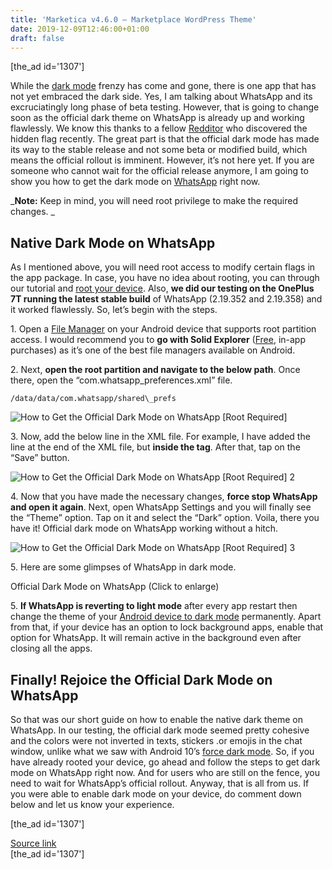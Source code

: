 ```yaml
---
title: 'Marketica v4.6.0 – Marketplace WordPress Theme'
date: 2019-12-09T12:46:00+01:00
draft: false
---
```


\[the\_ad id='1307'\]  
  

  

While the [dark mode](https://beebom.com/enable-dark-mode-everywhere/) frenzy has come and gone, there is one app that has not yet embraced the dark side. Yes, I am talking about WhatsApp and its excruciatingly long phase of beta testing. However, that is going to change soon as the official dark theme on WhatsApp is already up and working flawlessly. We know this thanks to a fellow [Redditor](https://www.reddit.com/r/Android/comments/e7qx0o/root_dark_mode_in_whatsapp_is_finally_here/) who discovered the hidden flag recently. The great part is that the official dark mode has made its way to the stable release and not some beta or modified build, which means the official rollout is imminent. However, it’s not here yet. If you are someone who cannot wait for the official release anymore, I am going to show you how to get the dark mode on [WhatsApp](https://beebom.com/5-new-features-whatsapp/) right now.  

_**Note:** Keep in mind, you will need root privilege to make the required changes. _  

Native Dark Mode on WhatsApp
----------------------------

  

As I mentioned above, you will need root access to modify certain flags in the app package. In case, you have no idea about rooting, you can through our tutorial and [root your device](https://beebom.com/how-install-use-magisk-android/). Also, **we did our testing on the OnePlus 7T running the latest stable build** of WhatsApp (2.19.352 and 2.19.358) and it worked flawlessly. So, let’s begin with the steps.  

1\. Open a [File Manager](https://beebom.com/free-file-manager-android-apps/) on your Android device that supports root partition access. I would recommend you to **go with Solid Explorer** ([Free](https://play.google.com/store/apps/details?id=pl.solidexplorer2&hl=en), in-app purchases) as it’s one of the best file managers available on Android.  

2\. Next, **open the root partition and navigate to the below path**. Once there, open the “com.whatsapp\_preferences.xml” file.  

```
/data/data/com.whatsapp/shared\_prefs
```  

![How to Get the Official Dark Mode on WhatsApp [Root Required]](https://beebom.com/wp-content/uploads/2019/12/How-to-Get-the-Official-Dark-Mode-on-WhatsApp-Root-Required.jpg)

3\. Now, add the below line in the XML file. For example, I have added the line at the end of the XML file, but **inside the tag**. After that, tap on the “Save” button.  

  

![How to Get the Official Dark Mode on WhatsApp [Root Required] 2](https://beebom.com/wp-content/uploads/2019/12/How-to-Get-the-Official-Dark-Mode-on-WhatsApp-Root-Required-2.jpg)

4\. Now that you have made the necessary changes, **force stop WhatsApp and open it again**. Next, open WhatsApp Settings and you will finally see the “Theme” option. Tap on it and select the “Dark” option. Voila, there you have it! Official dark mode on WhatsApp working without a hitch.

  
  

  

![How to Get the Official Dark Mode on WhatsApp [Root Required] 3](https://beebom.com/wp-content/uploads/2019/12/How-to-Get-the-Official-Dark-Mode-on-WhatsApp-Root-Required-3.jpg)

5\. Here are some glimpses of WhatsApp in dark mode.  

  

  

  

Official Dark Mode on WhatsApp (Click to enlarge)

  
  

  
  
  

  

  

5\. **If WhatsApp is reverting to light mode** after every app restart then change the theme of your [Android device to dark mode](https://beebom.com/how-get-dark-mode-older-android-devices/) permanently. Apart from that, if your device has an option to lock background apps, enable that option for WhatsApp. It will remain active in the background even after closing all the apps.  

Finally! Rejoice the Official Dark Mode on WhatsApp
---------------------------------------------------

  

So that was our short guide on how to enable the native dark theme on WhatsApp. In our testing, the official dark mode seemed pretty cohesive and the colors were not inverted in texts, stickers .or emojis in the chat window, unlike what we saw with Android 10’s [force dark mode](https://beebom.com/hidden-android-features-you-should-know/). So, if you have already rooted your device, go ahead and follow the steps to get dark mode on WhatsApp right now. And for users who are still on the fence, you need to wait for WhatsApp’s official rollout. Anyway, that is all from us. If you were able to enable dark mode on your device, do comment down below and let us know your experience.  

  
  
\[the\_ad id='1307'\]  
  
[Source link](https://beebom.com/how-get-official-dark-mode-whatsapp-root-required/)  
\[the\_ad id='1307'\]